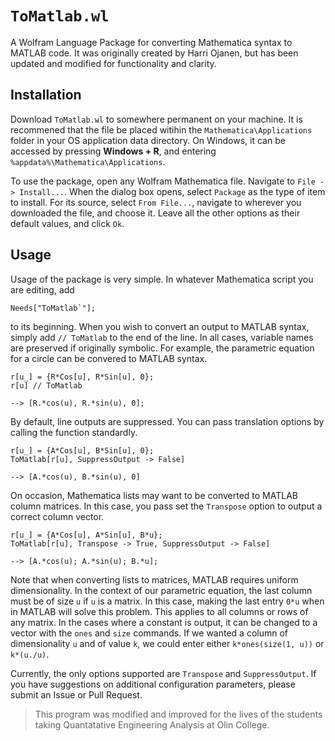 # `ToMatlab.wl`
A Wolfram Language Package for converting Mathematica syntax to MATLAB code. It was originally created by Harri Ojanen, but has been updated and modified for functionality and clarity.

## Installation
Download `ToMatlab.wl` to somewhere permanent on your machine. It is recommened that the file be placed witihin the `Mathematica\Applications` folder in your OS application data directory. On Windows, it can be accessed by pressing **Windows + R**, and entering `%appdata%\Mathematica\Applications`.

To use the package, open any Wolfram Mathematica file. Navigate to `File -> Install...`. When the dialog box opens, select `Package` as the type of item to install. For its source, select `From File...`, navigate to wherever you downloaded the file, and choose it. Leave all the other options as their default values, and click `Ok`.

## Usage
Usage of the package is very simple. In whatever Mathematica script you are editing, add

```
Needs["ToMatlab`"];
```

to its beginning. When you wish to convert an output to MATLAB syntax, simply add `// ToMatlab` to the end of the line. In all cases, variable names are preserved if originally symbolic. For example, the parametric equation for a circle can be convered to MATLAB syntax.

```
r[u_] = {R*Cos[u], R*Sin[u], 0};
r[u] // ToMatlab

--> [R.*cos(u), R.*sin(u), 0];
```

By default, line outputs are suppressed. You can pass translation options by calling the function standardly.

```
r[u_] = {A*Cos[u], B*Sin[u], 0};
ToMatlab[r[u], SuppressOutput -> False]

--> [A.*cos(u), B.*sin(u), 0]
```

On occasion, Mathematica lists may want to be converted to MATLAB column matrices. In this case, you pass set the `Transpose` option to output a correct column vector.

```
r[u_] = {A*Cos[u], A*Sin[u], B*u};
ToMatlab[r[u], Transpose -> True, SuppressOutput -> False]

--> [A.*cos(u); A.*sin(u); B.*u];
```

Note that when converting lists to matrices, MATLAB requires uniform dimensionality. In the context of our parametric equation, the last column must be of size `u` if `u` is a matrix. In this case, making the last entry `0*u` when in MATLAB will solve this problem. This applies to all columns or rows of any matrix. In the cases where a constant is output, it can be changed to a vector with the `ones` and `size` commands. If we wanted a column of dimensionality `u` and of value `k`, we could enter either `k*ones(size(1, u))` or `k*(u./u)`.

Currently, the only options supported are `Transpose` and `SuppressOutput`. If you have suggestions on additional configuration parameters, please submit an Issue or Pull Request.

> This program was modified and improved for the lives of the students taking Quantatative Engineering Analysis at Olin College.
